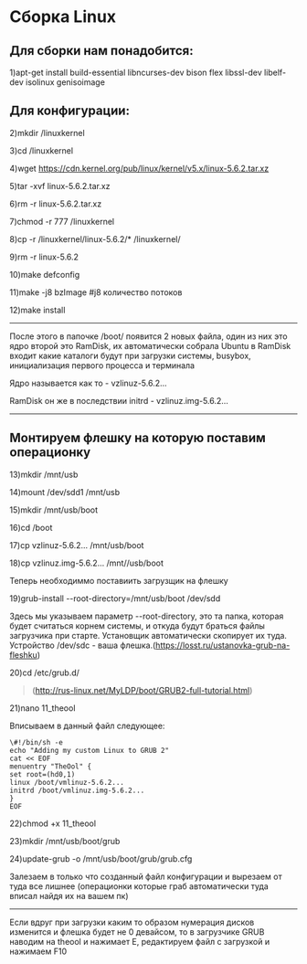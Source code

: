 # Сборка Linux

## Для сборки нам понадобится:

1)apt-get install build-essential libncurses-dev bison flex libssl-dev libelf-dev isolinux genisoimage

## Для конфигурации:

2)mkdir /linuxkernel

3)cd /linuxkernel

4)wget https://cdn.kernel.org/pub/linux/kernel/v5.x/linux-5.6.2.tar.xz

5)tar -xvf linux-5.6.2.tar.xz

6)rm -r linux-5.6.2.tar.xz

7)chmod -r 777 /linuxkernel

8)cp -r /linuxkernel/linux-5.6.2/* /linuxkernel/

9)rm -r linux-5.6.2

10)make defconfig

11)make -j8 bzImage #j8 количество потоков

12)make install

----

После этого в папочке /boot/ появится 2 новых файла, один из них это ядро второй это RamDisk, их автоматически собрала Ubuntu
в RamDisk входит какие каталоги будут при загрузки системы, busybox, инициализация первого процесса и терминала

Ядро называется как то - vzlinuz-5.6.2...

RamDisk он же в последствии initrd - vzlinuz.img-5.6.2...

----

## Монтируем флешку на которую поставим операционку

13)mkdir /mnt/usb

14)mount /dev/sdd1 /mnt/usb

15)mkdir /mnt/usb/boot

16)cd /boot

17)cp vzlinuz-5.6.2...  /mnt/usb/boot

18)cp vzlinuz.img-5.6.2... /mnt//usb/boot

Теперь необходиммо поставиить загрузщик на флешку

19)grub-install --root-directory=/mnt/usb/boot /dev/sdd

Здесь мы указываем параметр --root-directory, это та папка, которая будет считаться корнем системы,
и откуда будут браться файлы загрузчика при старте. Установщик автоматически скопирует их туда.
Устройство /dev/sdc - ваша флешка.(https://losst.ru/ustanovka-grub-na-fleshku)

20)cd /etc/grub.d/ 

>(http://rus-linux.net/MyLDP/boot/GRUB2-full-tutorial.html)

21)nano 11_theool

Вписываем в данный файл следующее:

    \#!/bin/sh -e
    echo "Adding my custom Linux to GRUB 2"
    cat << EOF
    menuentry "TheOol" {
    set root=(hd0,1)
    linux /boot/vmlinuz-5.6.2...
    initrd /boot/vmlinuz.img-5.6.2...
    }
    EOF

22)chmod +x 11_theool

23)mkdir /mnt/usb/boot/grub

24)update-grub -o /mnt/usb/boot/grub/grub.cfg

Залезаем в только что созданный файл конфигурации и вырезаем от туда все лишнее (операционки которые граб автоматически туда вписал найдя их на вашем пк)

----

Если вдруг при загрузки каким то образом нумерация дисков изменится и флешка будет не 0 девайсом, то в загрузчике GRUB наводим на theool и нажимает E, редактируем файл с загрузкой и нажимаем F10


